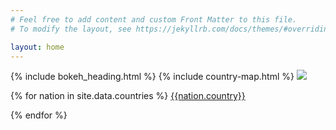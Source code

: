 ```yaml
---
# Feel free to add content and custom Front Matter to this file.
# To modify the layout, see https://jekyllrb.com/docs/themes/#overriding-theme-defaults

layout: home
---
```

{% include bokeh_heading.html %}
{% include country-map.html %}
<img class="heatmap-static" src="{{site.baseurl}}/assets/img/heatmap-static.png">
<div class="hidden-on-desktop country-list"> 

{% for nation in site.data.countries %}
<a href="{{site.baseurl}}/countries/{{nation.country}}" target="_blank">{{nation.country}}</a><br>

{% endfor %}

</div>